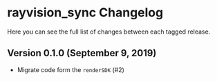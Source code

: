 rayvision_sync Changelog
=======================
Here you can see the full list of changes between each tagged release.

Version 0.1.0 (September 9, 2019)
-------------------------------
  - Migrate code form the `renderSDK` (#2)


